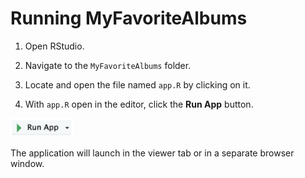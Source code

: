 # Running MyFavoriteAlbums

1. Open RStudio. 
2. Navigate to the ```MyFavoriteAlbums``` folder. 
3. Locate and open the file named ```app.R``` by clicking on it. 

4. With ```app.R``` open in the editor, click the **Run App** button.
<img src="run.png" alt="The Run App button." width="100"/>

The application will launch in the viewer tab or in a separate browser window. 
